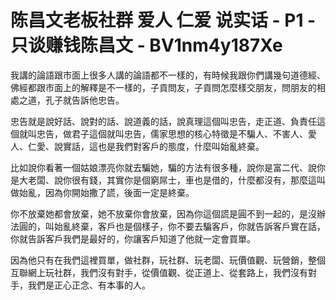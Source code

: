 # 陈昌文老板社群 爱人 仁爱 说实话 - P1 - 只谈赚钱陈昌文 - BV1nm4y187Xe

我講的論語跟市面上很多人講的論語都不一樣的，有時候我跟你們講幾句道德經、佛經都跟市面上的解釋是不一樣的，子貢問友，子貢問怎麼樣交朋友，問朋友的相處之道，孔子就告訴他忠告。

忠告就是說好話、說對的話、說道義的話，說真理這個叫忠告，走正道、負責任這個就叫忠告，做君子這個就叫忠告，儒家思想的核心特徵是不騙人、不害人、愛人、仁愛、說實話，這也是我們對客戶的態度，什麼叫始亂終棄。

比如說你看著一個姑娘漂亮你就去騙她，騙的方法有很多種，說你是富二代、說你是大老闆、說你很有錢，其實你是個窮屌士，車也是借的，什麼都沒有，那麼這叫做始亂，因為你開始撒了謊，後面一定是終棄。

你不放棄她都會放棄，她不放棄你會放棄，因為你這個謊是圓不到一起的，是沒辦法圓的，叫始亂終棄，客戶也是個樣子，你不要去騙客戶，你就告訴客戶實在話，你就告訴客戶我們是最好的，你讓客戶知道了他就一定會買單。

因為他只有在我們這裡買單，做社群，玩社群、玩老闆、玩價值觀、玩營銷，整個互聯網上玩社群，我們沒有對手，從價值觀、從正道上、從套路上，我們沒有對手，我們是正心正念、有本事的人。

